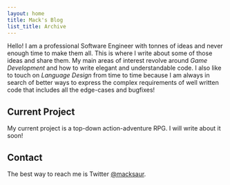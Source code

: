 ```yaml
---
layout: home
title: Mack's Blog
list_title: Archive
---
```

Hello! I am a professional Software Engineer with tonnes of ideas and never enough time to make them all. This is where I write about some of those ideas and share them. My main areas of interest revolve around _Game Development_ and how to write elegant and understandable code. I also like to touch on _Language Design_ from time to time because I am always in search of better ways to express the complex requirements of well written code that includes all the edge-cases and bugfixes!

## Current Project

My current project is a top-down action-adventure RPG. I will write about it soon!

## Contact

The best way to reach me is Twitter [@macksaur](https://twitter.com/macksaur).
